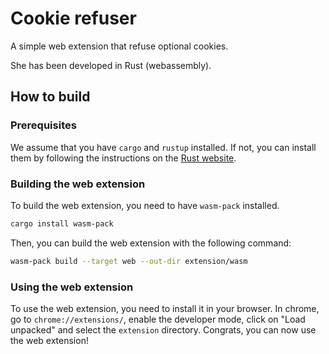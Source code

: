 # Cookie refuser

A simple web extension that refuse optional cookies.

She has been developed in Rust (webassembly).

## How to build

### Prerequisites

We assume that you have `cargo` and `rustup` installed. If not, you can install them by following the instructions on the [Rust website](https://www.rust-lang.org/tools/install).

### Building the web extension

To build the web extension, you need to have `wasm-pack` installed.
```bash
cargo install wasm-pack
```

Then, you can build the web extension with the following command:
```bash
wasm-pack build --target web --out-dir extension/wasm
```

### Using the web extension

To use the web extension, you need to install it in your browser.
In chrome, go to `chrome://extensions/`, enable the developer mode, click on "Load unpacked" and select the `extension` directory.
Congrats, you can now use the web extension!

